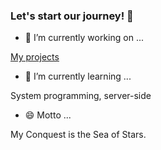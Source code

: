 ### Let's start our journey! 👋


- 🔭 I’m currently working on ...

[My projects](https://github.com/search?o=desc&q=language%3Anim+user%3Axflywind+user%3Aplanety&s=updated&type=Repositories)

- 🌱 I’m currently learning ...

System programming, server-side

- 😄 Motto ...

My Conquest is the Sea of Stars.

